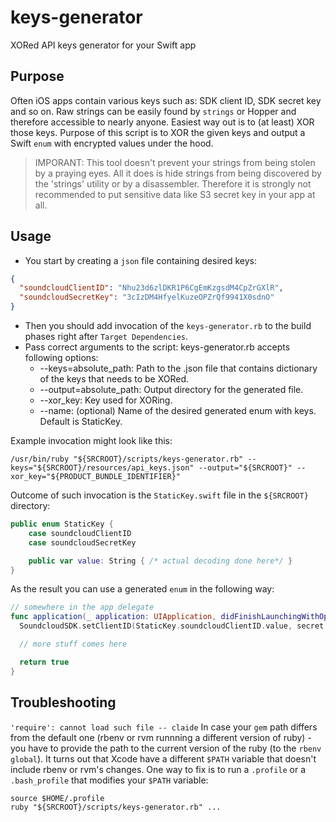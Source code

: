 # keys-generator
XORed API keys generator for your Swift app

## Purpose
Often iOS apps contain various keys such as: SDK client ID, SDK secret key and so on. Raw strings can be easily found by `strings` or Hopper and therefore accessible to nearly anyone. Easiest way out is to (at least) XOR those keys. Purpose of this script is to XOR the given keys and output a Swift `enum` with encrypted values under the hood. 

> IMPORANT: This tool doesn't prevent your strings from being stolen by a praying eyes. All it does is hide strings from being discovered by the 'strings' utility or by a disassembler. Therefore it is strongly not recommended to put sensitive data like S3 secret key in your app at all.

## Usage
* You start by creating a `json` file containing desired keys: 
```json
{
  "soundcloudClientID": "Nhu23d6zlDKR1P6CgEmKzgsdM4CpZrGXlR",
  "soundcloudSecretKey": "3cIzDM4HfyelKuzeOPZrQf9941X0sdnO"
}
```

* Then you should add invocation of the `keys-generator.rb` to the build phases right after `Target Dependencies`. 
* Pass correct arguments to the script: keys-generator.rb accepts following options: 
  - --keys=absolute_path: Path to the .json file that contains dictionary of the keys that needs to be XORed.
  - --output=absolute_path: Output directory for the generated file.
  - --xor_key: Key used for XORing.
  - --name: (optional) Name of the desired generated enum with keys. Default is StaticKey.

Example invocation might look like this: 
```shell
/usr/bin/ruby "${SRCROOT}/scripts/keys-generator.rb" --keys="${SRCROOT}/resources/api_keys.json" --output="${SRCROOT}" --xor_key="${PRODUCT_BUNDLE_IDENTIFIER}"
```

Outcome of such invocation is the `StaticKey.swift` file in the `${SRCROOT}` directory:
```swift
public enum StaticKey {
	case soundcloudClientID
	case soundcloudSecretKey

	public var value: String { /* actual decoding done here*/ }
}
```

As the result you can use a generated `enum` in the following way:
```swift
// somewhere in the app delegate 
func application(_ application: UIApplication, didFinishLaunchingWithOptions launchOptions: [UIApplicationLaunchOptionsKey: Any]?) -> Bool {
  SoundcloudSDK.setClientID(StaticKey.soundcloudClientID.value, secret: StaticKey.soundcloudSecretKey.value)

  // more stuff comes here

  return true
}
```

## Troubleshooting
`'require': cannot load such file -- claide`
In case your `gem` path differs from the default one (rbenv or rvm runnning a different version of ruby) - you have to provide the path to the current version of the ruby (to the `rbenv global`). It turns out that Xcode have a different `$PATH` variable that doesn't include rbenv or rvm's changes. One way to fix is to run a `.profile` or a `.bash_profile` that modifies your `$PATH` variable: 
```shell
source $HOME/.profile
ruby "${SRCROOT}/scripts/keys-generator.rb" ... 
```
